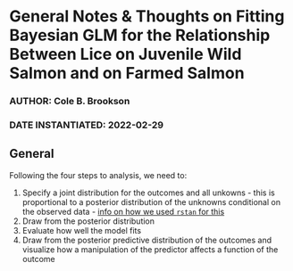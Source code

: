 # General Notes & Thoughts on Fitting Bayesian GLM for the Relationship Between Lice on Juvenile Wild Salmon and on Farmed Salmon 

### AUTHOR: Cole B. Brookson
### DATE INSTANTIATED: 2022-02-29

## General

Following the four steps to analysis, we need to: 

1. Specify a joint distribution for the outcomes and all unkowns - this is proportional to a posterior distribution of the unknowns conditional on the observed data - [info on how we used `rstan` for this](https://mc-stan.org/rstanarm/articles/count.html) 
2. Draw from the posterior distribution 
3. Evaluate how well the model fits
4. Draw from the posterior predictive distribution of the outcomes and visualize how a manipulation of the predictor affects a function of the outcome 

